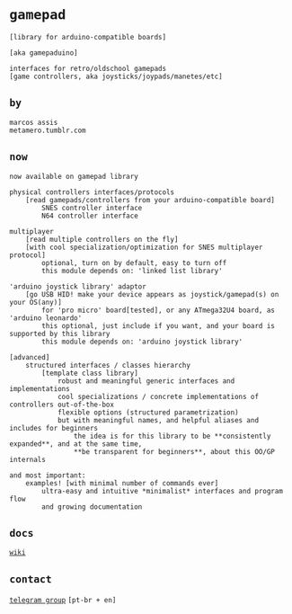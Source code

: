  # `gamepad`

`[library for arduino-compatible boards]`

`[aka gamepaduino]`

```
interfaces for retro/oldschool gamepads
[game controllers, aka joysticks/joypads/manetes/etc]
```

## `by`

```
marcos assis
metamero.tumblr.com
```

## `now`

`now available on gamepad library`

```
physical controllers interfaces/protocols
    [read gamepads/controllers from your arduino-compatible board]
        SNES controller interface
        N64 controller interface
```
```
multiplayer
    [read multiple controllers on the fly]
    [with cool specialization/optimization for SNES multiplayer protocol]
        optional, turn on by default, easy to turn off
        this module depends on: 'linked list library'
```
```
'arduino joystick library' adaptor
    [go USB HID! make your device appears as joystick/gamepad(s) on your OS(any)]
        for 'pro micro' board[tested], or any ATmega32U4 board, as 'arduino leonardo'
        this optional, just include if you want, and your board is supported by this library
        this module depends on: 'arduino joystick library'
```
```
[advanced]
    structured interfaces / classes hierarchy
        [template class library]
            robust and meaningful generic interfaces and implementations
            cool specializations / concrete implementations of controllers out-of-the-box
            flexible options (structured parametrization)
            but with meaningful names, and helpful aliases and includes for beginners
                the idea is for this library to be **consistently expanded**, and at the same time,
                **be transparent for beginners**, about this OO/GP internals
```
```
and most important:
    examples! [with minimal number of commands ever]
        ultra-easy and intuitive *minimalist* interfaces and program flow
        and growing documentation
```

## `docs`

[`wiki`](https://github.com/marcosassis/gamepaduino/wiki)

## `contact`

[`telegram group`](https://t.me/joinchat/B4GWUEiFR6LvA_47JwIgQg) `[pt-br + en]`

